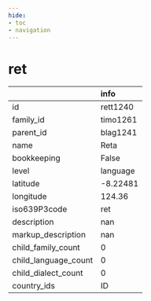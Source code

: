 ```yaml
---
hide:
- toc
- navigation
---
```

# ret
|                      | info     |
|:---------------------|:---------|
| id                   | rett1240 |
| family_id            | timo1261 |
| parent_id            | blag1241 |
| name                 | Reta     |
| bookkeeping          | False    |
| level                | language |
| latitude             | -8.22481 |
| longitude            | 124.36   |
| iso639P3code         | ret      |
| description          | nan      |
| markup_description   | nan      |
| child_family_count   | 0        |
| child_language_count | 0        |
| child_dialect_count  | 0        |
| country_ids          | ID       |